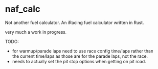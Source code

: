 # naf_calc
Not another fuel calculator. An iRacing fuel calculator written in Rust.

very much a work in progress.

TODO:

 * for warmup/parade laps need to use race config time/laps rather than the current time/laps as those are
    for the parade laps, not the race.
 * needs to actually set the pit stop options when getting on pit road.